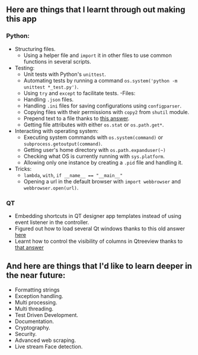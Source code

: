 Here are things that I learnt through out making this app
-
### Python:
- Structuring files.
    - Using a helper file and `import` it in other files to use common functions in several scripts.
- Testing:
    - Unit tests with Python's `unittest`.
    - Automating tests by running a command `os.system('python -m unittest *_test.py')`.
    - Using `try` and `except` to facilitate tests.
-Files:
    - Handling `.json` files.
    - Handling `.ini` files for saving configurations using `configparser`.
    - Copying files with their permissions with `copy2` from `shutil` module.
    - Prepend text to a file thanks to [this answer](https://stackoverflow.com/a/4454598/7301680).
    - Getting file attributes with either `os.stat` or `os.path.get*`.
- Interacting with operating system:
    - Executing system commands with `os.system(command)` or `subprocess.getoutput(command)`.
    - Getting user's home directory with `os.path.expanduser(~)`
    - Checking what OS is currently running with `sys.platform`.
    - Allowing only one instance by creating a `.pid` file and handling it.
- Tricks:
    - `lambda`, `with`, `if __name__ == "__main__"`
    - Opening a url in the default browser with `import webbrowser` and `webbrowser.open(url)`.
### QT
- Embedding shortcuts in QT designer app templates instead of using event listener in the controller.
- Figured out how to load several Qt windows thanks to this old answer [here](http://python.6.x6.nabble.com/QCoreApplication-exec-The-event-loop-is-already-running-tp1795366p1795378.html)
- Learnt how to control the visibility of columns in Qtreeview thanks to [that answer](https://stackoverflow.com/a/26675732/7301680)
 
And here are things that I'd like to learn deeper in the near future:
-
- Formatting strings
- Exception handling.
- Multi processing.
- Multi threading.
- Test Driven Development.
- Documentation.
- Cryptography.
- Security.
- Advanced web scraping.
- Live stream Face detection.